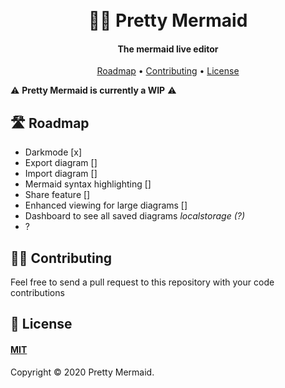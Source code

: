 <h1 align="center">
    <br>
     🧜‍♀️ Pretty Mermaid
</h1>
<h4 align="center">
  The mermaid live editor
</h4>
<p align="center">
    <!-- badges -->
</p>
<p align="center">
    <a href="#-roadmap">Roadmap</a> •
    <a href="#-contributing">Contributing</a> •
    <a href="#-license">License</a>
</p>

<!-- ![screenshot](pretty-mermaid-screenshot.png) -->

⚠️ **Pretty Mermaid is currently a WIP** ⚠️

## 🛣️ Roadmap

- Darkmode [x]
- Export diagram []
- Import diagram []
- Mermaid syntax highlighting []
- Share feature []
- Enhanced viewing for large diagrams []
- Dashboard to see all saved diagrams _localstorage (?)_
- ?

## 👨‍💻 Contributing

Feel free to send a pull request to this repository with your code contributions

## 📜 License
#### [MIT](./LICENSE)

Copyright © 2020 Pretty Mermaid.